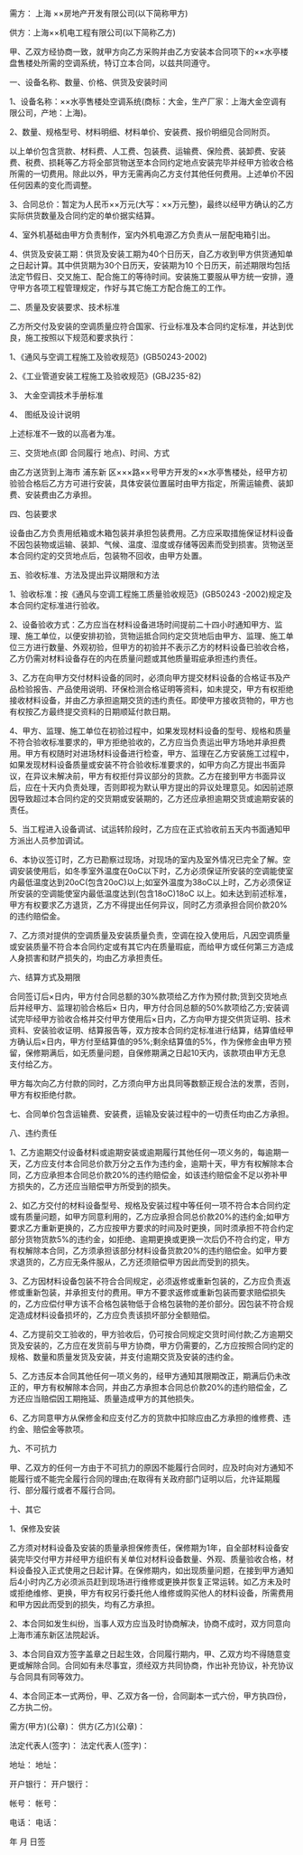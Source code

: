 
 


需方：
上海
××房地产开发有限公司(以下简称甲方)


供方：上海××机电工程有限公司(以下简称乙方)


甲、乙双方经协商一致，就甲方向乙方采购并由乙方安装本合同项下的××水亭楼盘售楼处所需的空调系统，特订立本合同，以兹共同遵守。


一、设备名称、数量、价格、供货及安装时间


1、设备名称：××水亭售楼处空调系统(商标：大金，生产厂家：上海大金空调有限公司，产地：上海)。


2、数量、规格型号、材料明细、材料单价、安装费、报价明细见合同附页。


以上单价包含货款、材料费、人工费、包装费、运输费、保险费、装卸费、安装费、税费、损耗等乙方将全部货物送至本合同约定地点安装完毕并经甲方验收合格所需的一切费用。除此以外，甲方无需再向乙方支付其他任何费用。上述单价不因任何因素的变化而调整。


3、合同总价：暂定为人民币××万元(大写：××万元整)，最终以经甲方确认的乙方实际供货数量及合同约定的单价据实结算。


4、室外机基础由甲方负责制作，室内外机电源乙方负责从一层配电箱引出。


4、供货及安装工期：供货及安装工期为40个日历天，自乙方收到甲方供货通知单之日起计算。其中供货期为30个日历天，安装期为10 个日历天，前述期限均包括法定节假日、交叉施工、配合施工的等待时间。安装施工要服从甲方统一安排，遵守甲方各项工程管理规定，作好与其它施工方配合施工的工作。


二、质量及安装要求、技术标准


乙方所交付及安装的空调质量应符合国家、行业标准及本合同约定标准，并达到优良，施工按照以下规范和要求执行：


1、《通风与空调工程施工及验收规范》(GB50243-2002)


2、《工业管道安装工程施工及验收规范》(GBJ235-82)


3、 大金空调技术手册标准


4、 图纸及设计说明


上述标准不一致的以高者为准。


三、交货地点(即
合同履行
地点)、时间、方式


由乙方送货到上海市
浦东新
区×××路××号甲方开发的××水亭售楼处，经甲方初验验合格后乙方方可进行安装，具体安装位置届时由甲方指定，所需运输费、装卸费、安装费由乙方承担。


四、包装要求


设备由乙方负责用纸箱或木箱包装并承担包装费用。乙方应采取措施保证材料设备不因包装物或运输、装卸、气候、温度、湿度或存储等因素而受到损害。货物送至本合同约定的交货地点后，包装物不回收，由甲方处置。


五、验收标准、方法及提出异议期限和方法


1、验收标准：按《通风与空调工程施工质量验收规范》(GB50243 -2002)规定及本合同约定标准进行验收。


2、设备验收方式：乙方应当在材料设备进场时间提前二十四小时通知甲方、监理、施工单位，以便安排初验，货物运抵合同约定交货地后由甲方、监理、施工单位三方进行数量、外观初验，但甲方的初验并不表示乙方的材料设备已验收合格，乙方仍需对材料设备存在的内在质量问题或其他质量瑕疵承担违约责任。


3、乙方在向甲方交付材料设备的同时，必须向甲方提交材料设备的合格证书及产品检验报告、产品使用说明、环保检测合格证明等资料，如未提交，甲方有权拒绝接收材料设备，并由乙方承担逾期交货的违约责任。即使甲方接收货物的，甲方也有权按乙方最终提交资料的日期顺延付款日期。


4、甲方、监理、施工单位在初验过程中，如果发现材料设备的型号、规格和质量不符合验收标准要求的，甲方拒绝验收的，乙方应当负责运出甲方场地并承担费用。甲方有权随时对进场材料设备进行检查，甲方、监理在乙方安装施工过程中，如果发现材料设备质量或安装不符合验收标准要求的，如甲方向乙方提出书面异议，在异议未解决前，甲方有权拒付异议部分的货款。乙方在接到甲方书面异议后，应在十天内负责处理，否则即视为默认甲方提出的异议处理意见。如因前述原因导致超过本合同约定的交货期或安装期的，乙方还应承担逾期交货或逾期安装的责任。


5、当工程进入设备调试、试运转阶段时，乙方应在正式验收前五天内书面通知甲方派出人员参加调试。


6、本协议签订时，乙方已勘察过现场，对现场的室内及室外情况已完全了解。空调安装使用后，如冬季室外温度在0oC以下时，乙方必须保证所安装的空调能使室内最低温度达到20oC(包含20oC)以上;如室外温度为38oC以上时，乙方必须保证所安装的空调能使室内最低温度达到(包含18oC)18oC 以上。如未达到前述标准，甲方有权要求乙方退货，乙方不得提出任何异议，同时乙方须承担合同价款20%的违约赔偿金。


7、乙方须对提供的空调质量及安装质量负责，空调在投入使用后，凡因空调质量或安装质量不符合本合同约定或有其它内在质量瑕疵，而给甲方或任何第三方造成人身损害和财产损失的，均由乙方承担责任。


六、结算方式及期限


合同签订后×日内，甲方付合同总额的30%款项给乙方作为预付款;货到交货地点后并经甲方、监理初验合格后× 日内，甲方付合同总额的50%款项给乙方;安装调试完毕经甲方验收合格并交付甲方使用后×日内，乙方向甲方提交供货证明、技术资料、安装验收证明、结算报告等，双方按本合同约定标准进行结算，结算值经甲方确认后×日内，甲方付至结算值的95%;剩余结算值的5%，作为保修金由甲方预留，保修期满后，如无质量问题，自保修期满之日起10天内，该款项由甲方无息支付给乙方。


甲方每次向乙方付款的同时，乙方须向甲方出具同等数额正规合法的发票，否则，甲方有权拒绝付款。


七、合同单价包含运输费、安装费，运输及安装过程中的一切责任均由乙方承担。


八、违约责任


1、乙方逾期交付设备材料或逾期安装或逾期履行其他任何一项义务的，每逾期一天，乙方应支付本合同总价款万分之五作为违约金，逾期十天，甲方有权解除本合同，乙方应承担本合同总价款20%的违约赔偿金，如该违约赔偿金不足以弥补甲方损失的，乙方还应当赔偿甲方所受到的损失。


2、如乙方交付的材料设备型号、规格及安装过程中等任何一项不符合本合同约定或有质量问题，如甲方同意利用的，乙方应承担合同总价款20%的违约金;如甲方要求乙方重新更换的，乙方应按甲方要求的时间及时更换，同时须承担不符合约定部分货物货款5%的违约金，如拒绝、逾期更换或更换一次后仍不符合约定，甲方有权解除本合同，乙方须承担该部分材料设备货款20%的违约赔偿金。如甲方要求退货的，乙方应无条件服从，乙方还须赔偿甲方因此而受到的损失。


3、乙方因材料设备包装不符合合同规定，必须返修或重新包装的，乙方应负责返修或重新包装，并承担支付的费用。甲方不要求返修或重新包装而要求赔偿损失的，乙方应偿付甲方该不合格包装物低于合格包装物的差价部分。因包装不符合规定造成材料设备损坏的，乙方应负责该损坏部分全额赔偿。


4、乙方提前交工验收的，甲方验收后，仍可按合同规定交货时间付款;乙方逾期交货及安装的，乙方应在发货前与甲方协商，甲方仍需要的，乙方应按照合同约定的规格、数量和质量发货及安装，并支付逾期交货及安装的违约金。


5、乙方违反本合同其他任何一项义务的，经甲方通知其限期改正，期满后仍未改正的，甲方有权解除本合同，并由乙方承担本合同总价款20%的违约赔偿金，乙方还应当赔偿因工期拖延、质量造成甲方的其他损失。


6、乙方同意甲方从保修金和应支付乙方的货款中扣除应由乙方承担的维修费、违约金、赔偿金等款项。


九、不可抗力


甲、乙双方的任何一方由于不可抗力的原因不能履行合同时，应及时向对方通知不能履行或不能完全履行合同的理由;在取得有关政府部门证明以后，允许延期履行、部分履行或者不履行合同。


十、其它


1、保修及安装


乙方须对材料设备及安装的质量承担保修责任，保修期为1年，自全部材料设备安装完毕交付甲方并经甲方组织有关单位对材料设备数量、外观、质量验收合格，材料设备投入正式使用之日起计算。在保修期内，如出现质量问题，在接到甲方通知后4小时内乙方必须派员赶到现场进行维修或更换并恢复正常运转。如乙方未及时或拒绝维修、更换，甲方有权另行委托他人维修或购买他人的材料设备，所需费用和甲方因此而受到的损失，均有乙方承担。


2、本合同如发生纠纷，当事人双方应当及时协商解决，协商不成时，双方同意向上海市浦东新区法院起诉。


3、本合同自双方签字盖章之日起生效，合同履行期内，甲、乙双方均不得随意变更或解除合同。合同如有未尽事宜，须经双方共同协商，作出补充协议，补充协议与合同具有同等效力。


4、本合同正本一式两份，甲、乙双方各一份，合同副本一式六份，甲方执四份，乙方执二份。


需方(甲方)(公章)： 供方(乙方)(公章)：


法定代表人(签字)： 法定代表人(签字)：


地址： 地址：


开户银行： 开户银行：


帐号： 帐号：


电话： 电话：


年 月 日签
 


 

 
 
 
 
 
  


  
 

  


  


  
 
 
 
 

